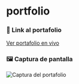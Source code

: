 # portfolio
### 🔗 Link al portafolio
[Ver portafolio en vivo]([https://estebangabriel.github.io/](https://esteban2507.github.io/portfolio/))

### 🖼 Captura de pantalla
![Captura del portafolio](img/captura-portafolio.png)
